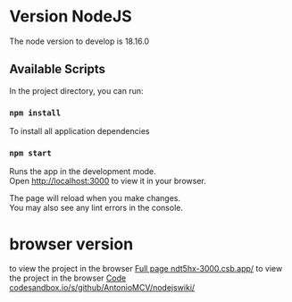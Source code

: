 # Version NodeJS

The node version to develop is 18.16.0

## Available Scripts

In the project directory, you can run:

### `npm install`

To install all application dependencies

### `npm start`

Runs the app in the development mode.\
Open [http://localhost:3000](http://localhost:3000) to view it in your browser.

The page will reload when you make changes.\
You may also see any lint errors in the console.

# browser version

to view the project in the browser
[Full page ndt5hx-3000.csb.app/](https://ndt5hx-3000.csb.app/)
to view the project in the browser
[Code codesandbox.io/s/github/AntonioMCV/nodejswiki/](https://codesandbox.io/s/github/AntonioMCV/nodejswiki/)
